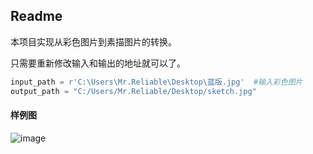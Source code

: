 ## Readme



本项目实现从彩色图片到素描图片的转换。



只需要重新修改输入和输出的地址就可以了。



```python
input_path = r'C:\Users\Mr.Reliable\Desktop\蓝版.jpg'  #输入彩色图片
output_path = "C:/Users/Mr.Reliable/Desktop/sketch.jpg"
```



#### 样例图



![image](https://github.com/alpharol/Utils_projects/blob/master/picture_to_sketch/sketch.jpg)